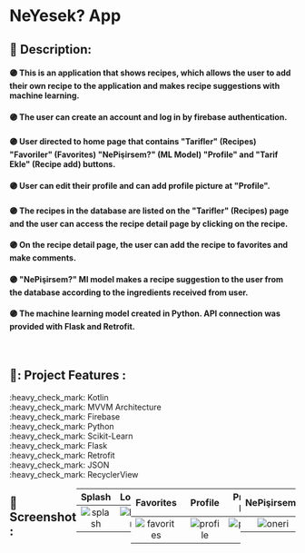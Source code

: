 # NeYesek? App

## 📑 Description:

#### 🟣 This is an application that shows recipes, which allows the user to add their own recipe to the application and makes recipe suggestions with machine learning.
#### 🟣 The user can create an account and log in by firebase authentication.
#### 🟣 User directed to home page that contains "Tarifler" (Recipes) "Favoriler" (Favorites) "NePişirsem?" (ML Model) "Profile" and "Tarif Ekle" (Recipe add) buttons.
#### 🟣 User can edit their profile and can add profile picture at "Profile".
#### 🟣 The recipes in the database are listed on the "Tarifler" (Recipes) page and the user can access the recipe detail page by clicking on the recipe.
#### 🟣 On the recipe detail page, the user can add the recipe to favorites and make comments.
#### 🟣 "NePişirsem?" Ml model makes a recipe suggestion to the user from the database according to the ingredients received from user.
#### 🟣 The machine learning model created in Python. API connection was provided with Flask and Retrofit.

</br>

## 📌: Project Features :
<div>:heavy_check_mark: Kotlin</div>
<div>:heavy_check_mark: MVVM Architecture</div>
<div>:heavy_check_mark: Firebase</div>
<div>:heavy_check_mark: Python</div>
<div>:heavy_check_mark: Scikit-Learn</div>
<div>:heavy_check_mark: Flask </div>
<div>:heavy_check_mark: Retrofit</div>
<div>:heavy_check_mark: JSON</div>
<div>:heavy_check_mark: RecyclerView</div>
<div style="display: flex;">
  
</br>

## :camera_flash: Screenshot :

| Splash | Login | SignUp | Home | 
|:-:|:-:|:-:|:-:|
| ![splash](https://github.com/Omerpyigit/NeYesek-/assets/114990181/f2a28344-7dcc-4426-95d7-20b69d9feded) | ![login](https://github.com/Omerpyigit/NeYesek-/assets/114990181/f68aaf8f-2127-4dd9-bab7-6fbbebbff744) | ![signup](https://github.com/Omerpyigit/NeYesek-/assets/114990181/14658fcc-5e35-4369-93e5-d488a073fad9) | ![main1](https://github.com/Omerpyigit/NeYesek-/assets/114990181/e98981d7-5a75-4a78-8037-57e6c8d349e9) | 


| Favorites | Recipes | Recipe Detail | Recipe Add | 
|:-:|:-:|:-:|:-:|
| ![favorites](https://github.com/Omerpyigit/NeYesek-/assets/114990181/88de2414-edec-46cc-bb92-5f8e1d53c227) | ![tarifler](https://github.com/Omerpyigit/NeYesek-/assets/114990181/50576044-b686-4d4f-a64d-74c02ad06ada) | ![tarifdetail](https://github.com/Omerpyigit/NeYesek-/assets/114990181/c6e13e1e-201e-4b83-86c3-ac428d98094d) | ![tarifadd](https://github.com/Omerpyigit/NeYesek-/assets/114990181/30c8980a-da05-46f5-8bac-b5961d385fea) |

| Profile | Profile Edit | Comment Add | |
|:-:|:-:|:-:|:-:|
| ![profile](https://github.com/Omerpyigit/NeYesek-/assets/114990181/baae8f7f-f1ca-4144-bad9-c8ce4e5c009e) | ![profiledit](https://github.com/Omerpyigit/NeYesek-/assets/114990181/b5adc1fd-5512-4558-9eeb-96b61f82c5c7) | ![commentadd](https://github.com/Omerpyigit/NeYesek-/assets/114990181/6a0c9541-1dec-4a54-8715-6ba77a07ece3) |

| NePişirsem? | Ingredients selection | Recipe suggestion | |
|:-:|:-:|:-:|:-:|
| ![oneri](https://github.com/Omerpyigit/NeYesek-/assets/114990181/b4ba2708-a1be-4173-85f6-f825e74daa09) | ![oneri2](https://github.com/Omerpyigit/NeYesek-/assets/114990181/3ba7b993-a039-498f-88ed-7ee045ae24ac) | ![oneri3](https://github.com/Omerpyigit/NeYesek-/assets/114990181/4e249c96-e911-4c6e-9d60-d72f6b117968) |
